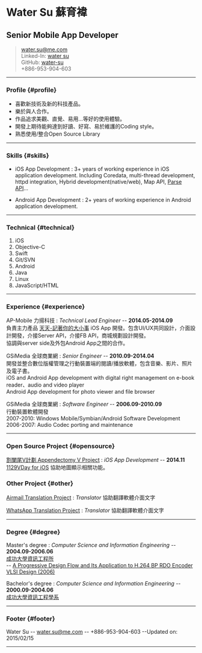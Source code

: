 #  Water Su 蘇育褘 
## Senior Mobile App Developer

> [water.su@me.com](mailto:water.su@me.com)  
> Linked-In: [water su](http://tw.linkedin.com/in/watersu)    
> GitHub: [water-su](https://github.com/water-su)  
> +886-953-904-603  

------

### Profile {#profile}
* 喜歡新技術及新的科技產品。
* 樂於與人合作。
* 作品追求美觀、直覺、易用...等好的使用體驗。
* 開發上期待能夠達到好讀、好寫、易於維護的Coding style。
* 熟悉使用/整合Open Source Library

------

### Skills {#skills}

* iOS App Development
  : 3+ years of working experience in iOS application development. Including Coredata, multi-thread development, httpd integration, Hybrid development(native/web), Map API, [Parse API](https://parse.com)...

* Android App Development
  : 2+ years of working experience in Android application development.


-------

### Technical {#technical}

1. iOS
2. Objective-C
3. Swift
4. Git/SVN
6. Android
7. Java
8. Linux
9. JavaScript/HTML

------

### Experience {#experience}

AP-Mobile 力揚科技
: *Technical Lead Engineer*
   -- __2014.05-2014.09__  
  負責主力產品 [天天-記著你的大小事](http://lovelyday.cc) iOS App 開發。包含UI/UX共同設計，介面設計開發，介接Server API，介接FB API，商城規劃設計開發。  
  協調與server side及外包Android App之間的合作。  


GSiMedia 全球商業網
: *Senior Engineer*
   -- __2010.09-2014.04__  
  開發並整合數位版權管理之行動裝置端的閱讀/播放軟體，包含音樂、影片、照片及電子書。  
  iOS and Android App development with digital right management on e-book reader、audio and video player  
  Android App development for photo viewer and file browser  
  

GSiMedia 全球商業網
: *Software Engineer*
   -- __2006.09-2010.09__  
  行動裝置軟體開發  
  2007-2010: Windows Mobile/Symbian/Android Software Development  
  2006-2007: Audio Codec porting and maintenance  

------

### Open Source Project {#opensource}
[割闌尾V計劃 Appendectomy V Project](http://1129vday.tw)
: *iOS App Development*
   -- __2014.11__  
  [1129VDay for iOS](https://github.com/appy-tw/1129ios) 協助地圖顯示相關功能。

### Other Project {#other}
[Airmail Translation Project](https://crowdin.com/project/airmailappcom)
: *Translator*
  協助翻譯軟體介面文字  

[WhatsApp Translation Project](http://translate.whatsapp.com)
: *Translator*
  協助翻譯軟體介面文字


------

### Degree {#degree}

Master's degree
: *Computer Science and Information Engineering*
   -- __2004.09-2006.06__  
  [成功大學資訊工程所](http://www.csie.ncku.edu.tw/ncku_csie/)  
   -- [A Progressive Design Flow and Its Application to H.264 BP RDO Encoder VLSI Design (2006)](http://etds.lib.ncku.edu.tw/etdservice/view_metadata?etdun=U0026-0812200912092275)

Bachelor's degree
: *Computer Science and Information Engineering*
   -- __2000.09-2004.06__  
  [成功大學資訊工程學系](http://www.csie.ncku.edu.tw/ncku_csie/)

------

### Footer {#footer}

Water Su -- [water.su@me.com](mailto:water.su@me.com) -- +886-953-904-603 --Updated on: 2015/02/15

------
